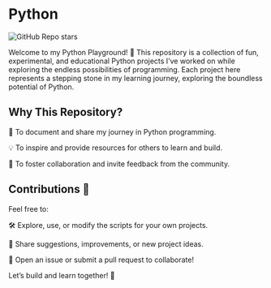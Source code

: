 # Python

![GitHub Repo stars](https://img.shields.io/github/stars/:mpckkk/:Python)

Welcome to my Python Playground! 🎉 This repository is a collection of fun, experimental, and educational Python projects I’ve worked on while exploring the endless possibilities of programming. Each project here represents a stepping stone in my learning journey, exploring the boundless potential of Python.


## Why This Repository?

📘 To document and share my journey in Python programming.

💡 To inspire and provide resources for others to learn and build.

🤝 To foster collaboration and invite feedback from the community.


## Contributions 🤗

Feel free to:

🛠 Explore, use, or modify the scripts for your own projects.

💬 Share suggestions, improvements, or new project ideas.

🚀 Open an issue or submit a pull request to collaborate!

Let’s build and learn together! 🌟
